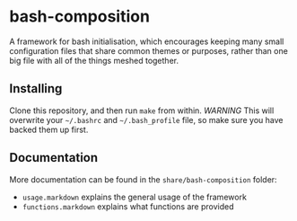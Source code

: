 bash-composition
================

A framework for bash initialisation, which encourages keeping many small
configuration files that share common themes or purposes, rather than one big
file with all of the things meshed together.


Installing
----------

Clone this repository, and then run `make` from within. *WARNING* This will
overwrite your `~/.bashrc` and `~/.bash_profile` file, so make sure you have
backed them up first.


Documentation
-------------

More documentation can be found in the `share/bash-composition` folder:

*   `usage.markdown` explains the general usage of the framework
*   `functions.markdown` explains what functions are provided
